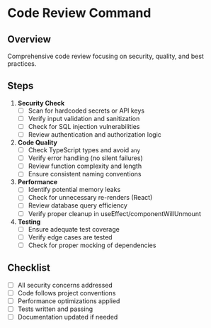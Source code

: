 # Code Review Command

## Overview

Comprehensive code review focusing on security, quality, and best practices.

## Steps

1. **Security Check**
   - [ ] Scan for hardcoded secrets or API keys
   - [ ] Verify input validation and sanitization
   - [ ] Check for SQL injection vulnerabilities
   - [ ] Review authentication and authorization logic

2. **Code Quality**
   - [ ] Check TypeScript types and avoid `any`
   - [ ] Verify error handling (no silent failures)
   - [ ] Review function complexity and length
   - [ ] Ensure consistent naming conventions

3. **Performance**
   - [ ] Identify potential memory leaks
   - [ ] Check for unnecessary re-renders (React)
   - [ ] Review database query efficiency
   - [ ] Verify proper cleanup in useEffect/componentWillUnmount

4. **Testing**
   - [ ] Ensure adequate test coverage
   - [ ] Verify edge cases are tested
   - [ ] Check for proper mocking of dependencies

## Checklist

- [ ] All security concerns addressed
- [ ] Code follows project conventions
- [ ] Performance optimizations applied
- [ ] Tests written and passing
- [ ] Documentation updated if needed
